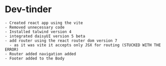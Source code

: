 # Dev-tinder

    - Created react app using the vite
    - Removed unnecessary code
    - Installed talwind version 4
    - integrated daisyUI version 5 beta
    - add router using the react router dom version 7
      - as it was vite it accepts only JSX for routing (STUCKED WITH THE ERROR)
    - Router added navigation added
    - Footer added to the Body
